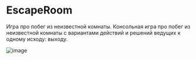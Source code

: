 # EscapeRoom
 Игра про побег из неизвестной комнаты.
 Консольная игра про побег из неизвестной комнаты с вариантами действий и решений ведущих к одному исходу: выходу.

 
 ![image](https://github.com/user-attachments/assets/aa493d91-7c9d-42c4-b2c2-43e29cffadb1)
